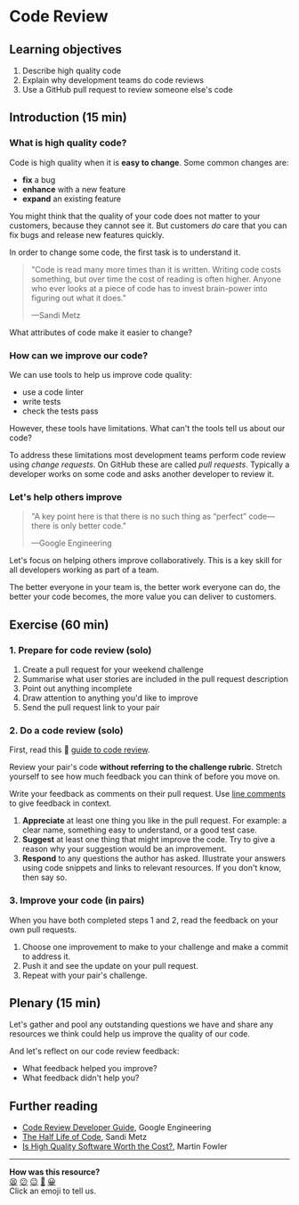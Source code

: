 # Code Review

## Learning objectives

1. Describe high quality code
1. Explain why development teams do code reviews
1. Use a GitHub pull request to review someone else's code

## Introduction (15 min)

### What is high quality code?

Code is high quality when it is **easy to change**. Some common changes are:
- **fix** a bug
- **enhance** with a new feature
- **expand** an existing feature

You might think that the quality of your code does not matter to your customers,
because they cannot see it. But customers _do_ care that you can fix bugs and
release new features quickly.

In order to change some code, the first task is to understand it.

> "Code is read many more times than it is written. Writing code costs something, but over time the cost of reading is often higher. Anyone who ever looks at a piece of code has to invest brain-power into figuring out what it does."
>
> —Sandi Metz

What attributes of code make it easier to change?

### How can we improve our code?

We can use tools to help us improve code quality:
- use a code linter
- write tests
- check the tests pass

However, these tools have limitations. What can't the tools tell us about our
code?

To address these limitations most development teams perform code review using
_change requests_. On GitHub these are called _pull requests_. Typically a
developer works on some code and asks another developer to review it.

### Let's help others improve

> "A key point here is that there is no such thing as “perfect” code—there is
> only better code."
>
> —Google Engineering

Let's focus on helping others improve collaboratively. This is a key skill for
all developers working as part of a team.

The better everyone in your team is, the better work everyone can do,
the better your code becomes, the more value you can deliver to customers.

## Exercise (60 min)

### 1. Prepare for code review (solo)

1. Create a pull request for your weekend challenge
1. Summarise what user stories are included in the pull request description
1. Point out anything incomplete
1. Draw attention to anything you'd like to improve
1. Send the pull request link to your pair

### 2. Do a code review (solo)

First, read this :pill:
[guide to code review](https://github.com/makersacademy/course/blob/main/how-to/code-review.md).

Review your pair's code **without referring to the challenge rubric**. Stretch
yourself to see how much feedback you can think of before you move on.

Write your feedback as comments on their pull request. Use
[line comments](https://help.github.com/en/github/collaborating-with-issues-and-pull-requests/commenting-on-a-pull-request#adding-line-comments-to-a-pull-request)
to give feedback in context.

1. **Appreciate** at least one thing you like in the pull request. For example:
a clear name, something easy to understand, or a good test case.
1. **Suggest** at least one thing that might improve the code. Try to give a
reason why your suggestion would be an improvement.
1. **Respond** to any questions the author has asked. Illustrate your answers
using code snippets and links to relevant resources. If you don't know, then say
so.

### 3. Improve your code (in pairs)

When you have both completed steps 1 and 2, read the feedback on your own pull
requests.

1. Choose one improvement to make to your challenge and make a commit to
address it.
1. Push it and see the update on your pull request.
1. Repeat with your pair's challenge.

## Plenary (15 min)

Let's gather and pool any outstanding questions we have and share any resources
we think could help us improve the quality of our code.

And let's reflect on our code review feedback:
- What feedback helped you improve?
- What feedback didn't help you?

## Further reading

- [Code Review Developer Guide](https://google.github.io/eng-practices/review/),
Google Engineering
- [The Half Life of Code](https://www.sandimetz.com/blog/2017/6/1/the-half-life-of-code), Sandi Metz
- [Is High Quality Software Worth the Cost?](https://martinfowler.com/articles/is-quality-worth-cost.html), Martin Fowler

<!-- BEGIN GENERATED SECTION DO NOT EDIT -->

---

**How was this resource?**  
[😫](https://airtable.com/shrUJ3t7KLMqVRFKR?prefill_Repository=skills-workshops&prefill_File=object_oriented_programming/code_review/README.md&prefill_Sentiment=😫) [😕](https://airtable.com/shrUJ3t7KLMqVRFKR?prefill_Repository=skills-workshops&prefill_File=object_oriented_programming/code_review/README.md&prefill_Sentiment=😕) [😐](https://airtable.com/shrUJ3t7KLMqVRFKR?prefill_Repository=skills-workshops&prefill_File=object_oriented_programming/code_review/README.md&prefill_Sentiment=😐) [🙂](https://airtable.com/shrUJ3t7KLMqVRFKR?prefill_Repository=skills-workshops&prefill_File=object_oriented_programming/code_review/README.md&prefill_Sentiment=🙂) [😀](https://airtable.com/shrUJ3t7KLMqVRFKR?prefill_Repository=skills-workshops&prefill_File=object_oriented_programming/code_review/README.md&prefill_Sentiment=😀)  
Click an emoji to tell us.

<!-- END GENERATED SECTION DO NOT EDIT -->
